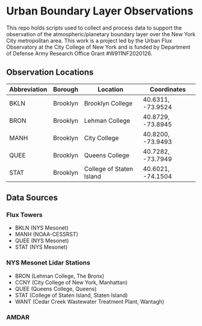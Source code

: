 # Urban Boundary Layer Observations
This repo holds scripts used to collect and process data to support the observation of the atmospheric/planetary boundary layer over the New York City metropolitan area. This work is a project led by the Urban Flux Observatory at the City College of New York and is funded by Department of Defense Army Research Office Grant #W911NF2020126.

## Observation Locations
| Abbreviation  | Borough       | Location                  | Coordinates         |
| ------------- | ------------- | ------------------------- | ------------------- |
| BKLN          | Brooklyn      | Brooklyn College          | 40.6311, -73.9524   |
| BRON          | Brooklyn      | Lehman College            | 40.8729, -73.8945   |
| MANH          | Brooklyn      | City College              | 40.8200, -73.9493   |
| QUEE          | Brooklyn      | Queens College            | 40.7282, -73.7949   |
| STAT          | Brooklyn      | College of Staten Island  | 40.6021, -74.1504   |

## Data Sources
### Flux Towers
* BKLN (NYS Mesonet)
* MANH (NOAA-CESSRST)
* QUEE (NYS Mesonet)
* STAT (NYS Mesonet)

### NYS Mesonet Lidar Stations
* BRON (Lehman College, The Bronx)
* CCNY (City College of New York, Manhattan)
* QUEE (Queens College, Queens)
* STAT (College of Staten Island, Staten Island)
* WANT (Cedar Creek Wastewater Treatment Plant, Wantagh)

### AMDAR 
